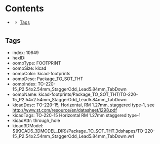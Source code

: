 



Contents
========

* [](#)
	* [Tags](#tags)

# 

## Tags

- index: 10649
- hexID: 
- oompType: FOOTPRINT
- oompSize: kicad
- oompColor: kicad-footprints
- oompDesc: Package_TO_SOT_THT
- oompIndex: TO-220-15_P2.54x2.54mm_StaggerOdd_Lead5.84mm_TabDown
- oompName: kicad-footprints/Package_TO_SOT_THT/TO-220-15_P2.54x2.54mm_StaggerOdd_Lead5.84mm_TabDown
- kicadDesc: TO-220-15, Horizontal, RM 1.27mm, staggered type-1, see http://www.st.com/resource/en/datasheet/l298.pdf
- kicadTags: TO-220-15 Horizontal RM 1.27mm staggered type-1
- kicadAttr: through_hole
- kicad3DModel: ${KICAD6_3DMODEL_DIR}/Package_TO_SOT_THT.3dshapes/TO-220-15_P2.54x2.54mm_StaggerOdd_Lead5.84mm_TabDown.wrl
